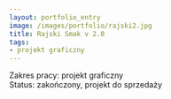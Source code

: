 ```yaml
---
layout: portfolio_entry
image: /images/portfolio/rajski2.jpg
title: Rajski Smak v 2.0
tags:
- projekt graficzny
---
```

Zakres pracy: projekt graficzny <br />
Status: zakończony, projekt do sprzedaży